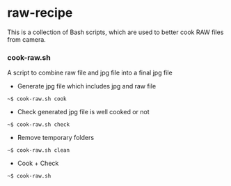 raw-recipe
==========

This is a collection of Bash scripts, which are used to better cook RAW files from camera.

### cook-raw.sh

A script to combine raw file and jpg file into a final jpg file

- Generate jpg file which includes jpg and raw file
```
~$ cook-raw.sh cook
```

- Check generated jpg file is well cooked or not
```
~$ cook-raw.sh check
```

- Remove temporary folders
```
~$ cook-raw.sh clean
```

- Cook + Check
```
~$ cook-raw.sh
```
